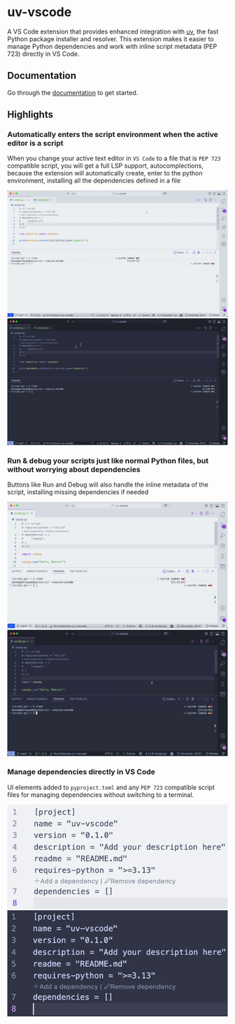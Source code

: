 # uv-vscode

A VS Code extension that provides enhanced integration with [uv](https://github.com/astral-sh/uv), the fast Python package installer and resolver. This extension makes it easier to manage Python dependencies and work with inline script metadata (PEP 723) directly in VS Code.

## Documentation

Go through the [documentation](https://karpetrosyan.github.io/uv-vscode/) to get started.

## Highlights

### Automatically enters the script environment when the active editor is a script

When you change your active text editor in `VS Code` to a file that is `PEP 723` compatible script, you will get a full LSP support, autocomplections, because the extension will automatically create, enter to the python environment, installing all the dependencies defined in a file

![Automatically enters the script environment when the active editor is a script](https://raw.githubusercontent.com/karpetrosyan/uv-vscode/main/docs/public/change-environments.gif#gh-light-mode-only)
![Automatically enters the script environment when the active editor is a script](https://raw.githubusercontent.com/karpetrosyan/uv-vscode/main/docs/public/change-environments-dark.gif#gh-dark-mode-only)

### Run & debug your scripts just like normal Python files, but without worrying about dependencies

Buttons like Run and Debug will also handle the inline metadata of the script, installing missing dependencies if needed

![Run & debug your scripts just like normal Python files, but without worrying about dependencies](https://raw.githubusercontent.com/karpetrosyan/uv-vscode/main/docs/public/run-script.gif#gh-light-mode-only)
![Run & debug your scripts just like normal Python files, but without worrying about dependencies](https://raw.githubusercontent.com/karpetrosyan/uv-vscode/main/docs/public/run-script-dark.gif#gh-dark-mode-only)

### Manage dependencies directly in VS Code

UI elements added to `pyproject.toml` and any `PEP 723` compatible script files for managing dependencies without switching to a terminal.

![Manage dependencies directly in VS Code](https://raw.githubusercontent.com/karpetrosyan/uv-vscode/main/docs/public/manage-deps-lenses.png#gh-light-mode-only)
![Manage dependencies directly in VS Code](https://raw.githubusercontent.com/karpetrosyan/uv-vscode/main/docs/public/manage-deps-lenses-dark.png#gh-dark-mode-only)
